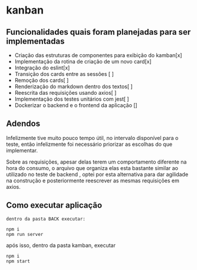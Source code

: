 # kanban



## Funcionalidades quais foram planejadas para ser implementadas

 - Criação das estruturas de componentes para exibição do kamban[x]
 -  Implementação da rotina de criação de um novo card[x] 
 -  Integração do   eslint[x]
 - Transição dos cards entre as sessões [ ]
 -  Remoção dos cards[ ]
 - Renderização do markdown dentro dos textos[ ] 
 - Reescrita das    requisições usando axios[ ]
 - Implementação dos testes unitários com    jest[ ]
 - Dockerizar o backend e o frontend da aplicação []

## Adendos

Infelizmente tive muito pouco tempo útil, no intervalo disponível para o teste, então infelizmente foi necessário priorizar  as escolhas do que implementar.

Sobre as requisições, apesar delas terem um comportamento diferente na hora do consumo, o arquivo que organiza elas esta bastante similar ao utilizado no teste de backend , optei por esta alternativa para dar agilidade na construção e posteriormente reescrever as mesmas requisições em axios. 


## Como executar aplicação

    dentro da pasta BACK executar:
    
    npm i
    npm run server

   após isso, dentro da pasta kamban, executar

    npm i
    npm start 



    






